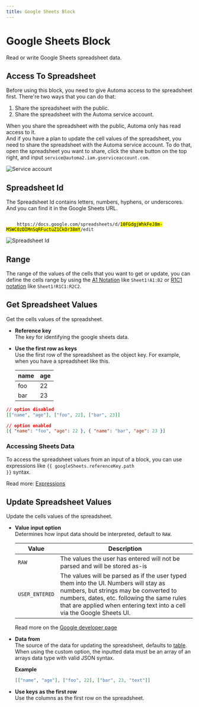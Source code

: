 ```yaml
---
title: Google Sheets Block
---
```


# Google Sheets Block

Read or write Google Sheets spreadsheet data.

## Access To Spreadsheet
Before using this block, you need to give Automa access to the spreadsheet first. There're two ways that you can do that:

1. Share the spreadsheet with the public.
2. Share the spreadsheet with the Automa service account.

When you share the spreadsheet with the public, Automa only has read access to it. <br> And if you have a plan to update the cell values of the spreadsheet, you need to share the spreadsheet with the Automa service account. To do that, open the spreadsheet you want to share, click the share button on the top right, and input `service@automa2.iam.gserviceaccount.com`.

![Service account](https://s3.ap-southeast-1.amazonaws.com/automa-pub/i/2024/12/03/mj8jg-g1.png)

## Spreadsheet Id
The Spreadsheet Id contains letters, numbers, hyphens, or underscores. And you can find it in the Google Sheets URL.

<code>
	https://docs.google.com/spreadsheets/d/<mark>10FGdgjWhkFeJ8m-M5WC0zDIMnSqRFuctuZ1CkOr38mY</mark>/edit
</code>

![Spreadsheet Id](https://s3.ap-southeast-1.amazonaws.com/automa-pub/i/2024/12/03/mj8jh-f2.png)

## Range
The range of the values of the cells that you want to get or update, you can define the cells range by using the [A1 Notation](https://developers.google.com/sheets/api/guides/concepts#expandable-1) like `Sheet1!A1:B2` or [R1C1 notation](https://developers.google.com/sheets/api/guides/concepts#expandable-2) like `Sheet1!R1C1:R2C2`.

## Get Spreadsheet Values
Get the cells values of the spreadsheet.

- **Reference key** <br>
	The key for identifying the google sheets data.

- **Use the first row as keys** <br>
	Use the first row of the spreadsheet as the object key. For example, when you have a spreadsheet like this.

	| name | age |
	| --- | --- |
	| foo | 22 |
	| bar | 23 |

```json
// option disabled
[["name", "age"], ["foo", 22], ["bar", 23]]

// option enabled
[{ "name": "foo", "age": 22 }, { "name": "bar", "age": 23 }]
```

### Accessing Sheets Data
To access the spreadsheet values from an input of a block, you can use expressions like <code v-pre>{{ googleSheets.referenceKey.path }}</code> syntax.

Read more: [Expressions](../workflow/expressions.md)

## Update Spreadsheet Values
Update the cells values of the spreadsheet.

- **Value input option** <br>
	Determines how input data should be interpreted, default to `RAW`.

	| Value | Description |
	| --- | --- |
	| `RAW` | The values the user has entered will not be parsed and will be stored as-is |
	| `USER_ENTERED` | The values will be parsed as if the user typed them into the UI. Numbers will stay as numbers, but strings may be converted to numbers, dates, etc. following the same rules that are applied when entering text into a cell via the Google Sheets UI. |

	Read more on the [Google developer page](https://developers.google.com/sheets/api/reference/rest/v4/ValueInputOption)

- **Data from** <br>
	The source of the data for updating the spreadsheet, defaults to [table](../workflow/table.md).
	When using the custom option, the inputted data must be an array of an arrays data type with valid JSON syntax.

	**Example**
	```json
	[["name", "age"], ["foo", 22], ["bar", 23, "text"]]
	```

- **Use keys as the first row** <br>
	Use the columns as the first row on the spreadsheet.
